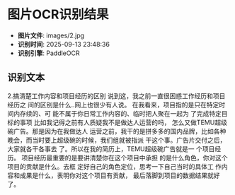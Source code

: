 # 图片OCR识别结果

- **图片文件**: images/2.jpg
- **识别时间**: 2025-09-13 23:48:36
- **识别引擎**: PaddleOCR

## 识别文本

2.搞清楚工作内容和项目经历的区别
说到这，我之前一直很困惑工作经历和项目经历之
间的区别是什么..网上也很少有人说。
在我看来，项目指的是只在特定时间内存续的、可
能不属于你日常工作内容的、临时把人聚在一起为
了完成特定目标的事项
比如我记得之前有人质疑我不是做达人运营的吗，
怎么又做TEMU超级碗广告。那是因为在我做达人
运营之前，我干的是拼多多的国内品牌，比如各种
晚会，而当时要上超级碗的时候，我们组就被指派
干这个事。广告片交付之后，大家就各干各事去
了。所以在我的简历上，TEMU超级碗广告就是一
个项目经历。
项目经历最重要的是要讲清楚你在这个项目中承担
的是什么角色，你对这个项目的贡献是什么。去框
定好自己的角色定位，思考一下自己当时的具体工
作内容和成果是什么，表明你对这个项目有贡献，
最后落脚到项目的数据结果就好了。
